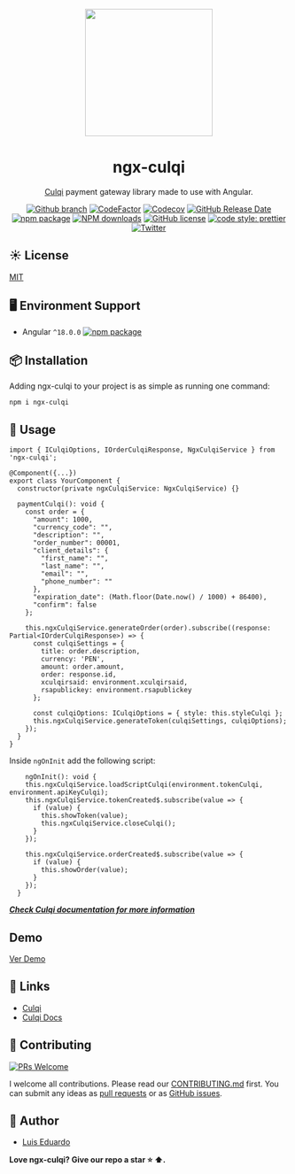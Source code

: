 <p align="center">
    <img width="230" src="https://i.ibb.co/3B95v9S/icon-ngx-culqi.png">
</p>

<h1 align="center">
ngx-culqi
</h1>

<div align="center">

[Culqi](https://culqi.com/) payment gateway library made to use with Angular.

[![Github branch](https://github.com/lperezp/culqi-angular/actions/workflows/pages/pages-build-deployment/badge.svg)](https://github.com/lperezp/culqi-angular/actions/workflows/pages/pages-build-deployment/badge.svg)
[![CodeFactor](https://www.codefactor.io/repository/github/lperezp/ngx-culqi/badge?style=flat-square)](https://www.codefactor.io/repository/github/lperezp/ngx-culqi)
[![Codecov](https://img.shields.io/codecov/c/github/lperezp/ngx-culqi.svg?style=flat-square)](https://codecov.io/gh/lperezp/ngx-culqi)
[![GitHub Release Date](https://img.shields.io/github/release-date/lperezp/ngx-culqi.svg?style=flat-square)](https://github.com/lperezp/ngx-culqi/releases)
[![npm package](https://img.shields.io/npm/v/ngx-culqi.svg?style=flat-square)](https://www.npmjs.org/package/ngx-culqi)
[![NPM downloads](http://img.shields.io/npm/dm/ng-culqi.svg?style=flat-square)](https://npmjs.org/package/ngx-culqi)
[![GitHub license](https://img.shields.io/github/license/mashape/apistatus.svg?style=flat-square)](https://github.com/Nlperezp/ngx-culqi/blob/master/LICENSE)
[![code style: prettier](https://img.shields.io/badge/code_style-prettier-ff69b4.svg?style=flat-square)](https://github.com/prettier/prettier)
[![Twitter](https://img.shields.io/badge/Twitter-lperezp_pe-blue.svg?style=flat-square&logo=twitter)](https://twitter.com/lperezp_pe)

</div>


## ☀️ License

[MIT](https://github.com/lperezp/ngx-culqi/blob/master/LICENSE)

## 🖥 Environment Support

* Angular `^18.0.0` [![npm package](https://img.shields.io/npm/v/ngx-culqi.svg?style=flat-square)](https://www.npmjs.org/package/ngx-culqi)

## 📦 Installation

Adding ngx-culqi to your project is as simple as running one command:

```
npm i ngx-culqi
```

## 🔨 Usage


```
import { ICulqiOptions, IOrderCulqiResponse, NgxCulqiService } from 'ngx-culqi';

@Component({...})
export class YourComponent {
  constructor(private ngxCulqiService: NgxCulqiService) {}

  paymentCulqi(): void {
    const order = {
      "amount": 1000,
      "currency_code": "",
      "description": "",
      "order_number": 00001,
      "client_details": {
        "first_name": "",
        "last_name": "",
        "email": "",
        "phone_number": ""
      },
      "expiration_date": (Math.floor(Date.now() / 1000) + 86400),
      "confirm": false
    };

    this.ngxCulqiService.generateOrder(order).subscribe((response: Partial<IOrderCulqiResponse>) => {
      const culqiSettings = {
        title: order.description,
        currency: 'PEN',
        amount: order.amount,
        order: response.id,
        xculqirsaid: environment.xculqirsaid,
        rsapublickey: environment.rsapublickey
      };

      const culqiOptions: ICulqiOptions = { style: this.styleCulqi };
      this.ngxCulqiService.generateToken(culqiSettings, culqiOptions);
    });
  }
}
```



Inside ``ngOnInit`` add the following script:

```
    ngOnInit(): void {
    this.ngxCulqiService.loadScriptCulqi(environment.tokenCulqi, environment.apiKeyCulqi);
    this.ngxCulqiService.tokenCreated$.subscribe(value => {
      if (value) {
        this.showToken(value);
        this.ngxCulqiService.closeCulqi();
      }
    });

    this.ngxCulqiService.orderCreated$.subscribe(value => {
      if (value) {
        this.showOrder(value);
      }
    });
  }
```

***[Check Culqi documentation for more information](https://docs.culqi.com/#/pagos/inicio)***


## Demo

 [Ver Demo](https://lperezp.github.io/culqi-angular/)

## 🔗 Links

* [Culqi](https://culqi.com/)
* [Culqi Docs](https://docs.culqi.com/es/documentacion/)

## 🤝 Contributing

[![PRs Welcome](https://img.shields.io/badge/PRs-welcome-brightgreen.svg?style=flat-square)](https://github.com/lperezp/ngx-culqi/pulls)

I welcome all contributions. Please read our [CONTRIBUTING.md](https://github.com/lperezp/ngx-culqi/blob/master/CONTRIBUTING.md) first. You can submit any ideas as [pull requests](https://github.com/lperezp/ngx-culqi/pulls) or as [GitHub issues](https://github.com/lperezp/ngx-culqi/issues).

## 🎉 Author

- [Luis Eduardo]( https://lperezp.dev/?utm_source=ngx-culqi&utm_medium=github-ngx-culqi&utm_campaign=ngx-culqi&utm_id=github)

**Love ngx-culqi? Give our repo a star :star: :arrow_up:.**
